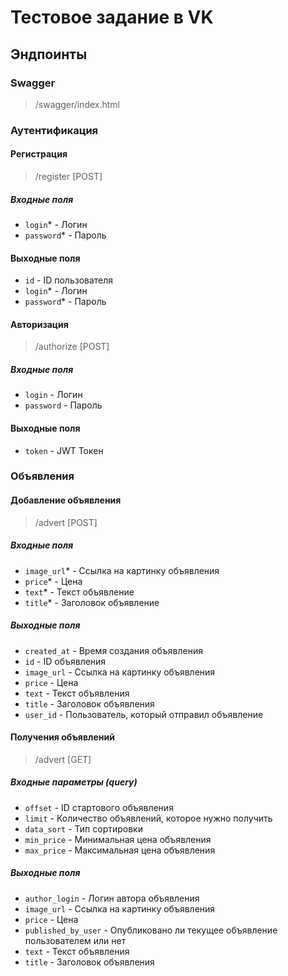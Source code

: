 # Тестовое задание в VK

## Эндпоинты

### Swagger

> /swagger/index.html

### Аутентификация

#### Регистрация

> /register [POST]

##### Входные поля

- `login`* - Логин
- `password`* - Пароль

#### Выходные поля

- `id` - ID пользователя
- `login`* - Логин
- `password`* - Пароль

#### Авторизация

> /authorize [POST]

##### Входные поля

- `login` - Логин
- `password` - Пароль

#### Выходные поля

- `token` - JWT Токен


### Объявления

#### Добавление объявления

> /advert [POST]

##### Входные поля
- `image_url`* - Ссылка на картинку объявления
- `price`* - Цена
- `text`* - Текст объявление
- `title`* - Заголовок объявление

##### Выходные поля
- `created_at` - Время создания объявления
- `id` - ID объявления
- `image_url` - Ссылка на картинку объявления
- `price` - Цена
- `text` - Текст объявления
- `title` - Заголовок объявления
- `user_id` - Пользователь, который отправил объявление

#### Получения объявлений

> /advert [GET]

##### Входные параметры (query)
- `offset` - ID стартового объявления
- `limit` - Количество объявлений, которое нужно получить
- `data_sort` - Тип сортировки
- `min_price` - Минимальная цена объявления
- `max_price` - Максимальная цена объявления

##### Выходные поля
- `author_login` - Логин автора объявления
- `image_url` - Ссылка на картинку объявления
- `price` - Цена
- `published_by_user` - Опубликовано ли текущее объявление пользователем или нет
- `text` - Текст объявления
- `title` - Заголовок объявления

